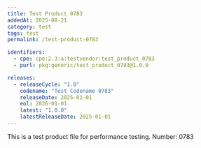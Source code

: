 ```yaml
---
title: Test Product 0783
addedAt: 2025-08-21
category: test
tags: test
permalink: /test-product-0783

identifiers:
  - cpe: cpe:2.3:a:testvendor:test_product_0783
  - purl: pkg:generic/test_product_0783@1.0.0

releases:
  - releaseCycle: "1.0"
    codename: "Test Codename 0783"
    releaseDate: 2025-01-01
    eol: 2026-01-01
    latest: "1.0.0"
    latestReleaseDate: 2025-01-01
---
```


This is a test product file for performance testing. Number: 0783
